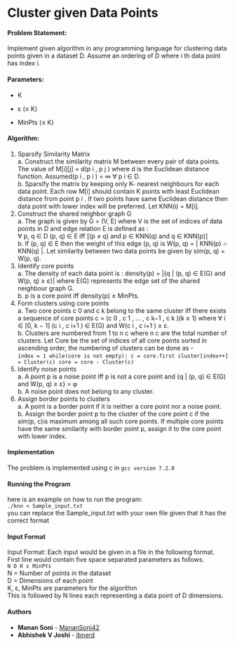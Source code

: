 # Cluster given Data Points
#### Problem Statement:
Implement given algorithm in any programming language for clustering data points given in a dataset D. Assume an ordering of D where i th data point has index i.
#### Parameters:
  * K
  + ε (≤ K)
  - MinPts (≤ K)
#### Algorithm:
1. Sparsify Similarity Matrix   
a. Construct the similarity matrix M between every pair of data points.
      The value of M[i][j] = d(p i , p j ) where d is the Euclidean distance function.
      Assumed(p i , p i ) = ∞ ∀ p i ∈ D.    
b. Sparsify the matrix by keeping only K- nearest neighbours for each data point.
        Each row M[i] should contain K points with least Euclidean distance from point
        p i . If two points have same Euclidean distance then data point with lower index
        will be preferred. Let KNN(i) = M[i].  
2. Construct the shared neighbor graph G  
        a. The graph is given by G = (V, E) where V is the set of indices of data points in D
        and edge relation E is defined as :  
        ∀ p, q ∈ D (p, q) ∈ E iff [(p ≠ q) and p ∈ KNN(q) and q ∈ KNN(p)]  
        b. If (p, q) ∈ E then the weight of this edge (p, q) is
        W(p, q) = | KNN(p) ∩ KNN(q) |. Let similarity between two data points be
        given by sim(p, q) = W(p, q).  
3. Identify core points  
        a. The density of each data point is :
        density(p) = |{q | (p, q) ∈ E(G) and W(p, q) ≥ ε}| where E(G) represents the
        edge set of the shared neighbour graph G.  
        b. p is a core point iff density(p) ≥ MinPts.  
4. Form clusters using core points  
        a. Two core points c 0 and c k belong to the same cluster iff there exists a sequence
        of core points c = (c 0 , c 1 , ... , c k−1 , c k )(k ≥ 1) where ∀ i ∈ [0, k − 1]
        (c i , c i+1 ) ∈ E(G) and W(c i , c i+1 ) ≥ ε.  
        b. Clusters are numbered from 1 to n c where n c are the total number of clusters. Let
        Core be the set of indices of all core points sorted in ascending order, the
        numbering of clusters can be done as -  
            ```
            index = 1
            while(core is not empty):
                c = core.first
                cluster[index++] = Cluster(c)
                core = core - Cluster(c)
            ```  
5. Identify noise points  
        a. A point p is a noise point iff p is not a core point and
        {q | (p, q) ∈ E(G) and W(p, q) ≥ ε} = φ  
        b. A noise point does not belong to any cluster.  
6. Assign border points to clusters  
        a. A point is a border point if it is neither a core point nor a noise point.  
        b. Assign the border point p to the cluster of the core point c if the sim(p, c)is
        maximum among all such core points. If multiple core points have the same
        similarity with border point p, assign it to the core point with lower index.  
#### Implementation
The problem is implemented using c in `gcc version 7.2.0` 
#### Running the Program
here is an example on how to run the program:  
```./knn < Sample_input.txt```  
you can replace the Sample_input.txt with your own file given that it has the correct format  
#### Input Format
Input Format:
Each input would be given in a file in the following format. First line would contain five space
separated parameters as follows.  
 `N D K ε MinPts`  
  N = Number of points in the dataset  
	 D = Dimensions of each point  
	 K, ε, MinPts are parameters for the algorithm  
	This is followed by N lines each representing a data point of D dimensions.
 
#### Authors
  - **Manan Soni** - [MananSoni42](https://github.com/MananSoni42/)
  - **Abhishek V Joshi** - [jbnerd](https://github.com/jbnerd)
